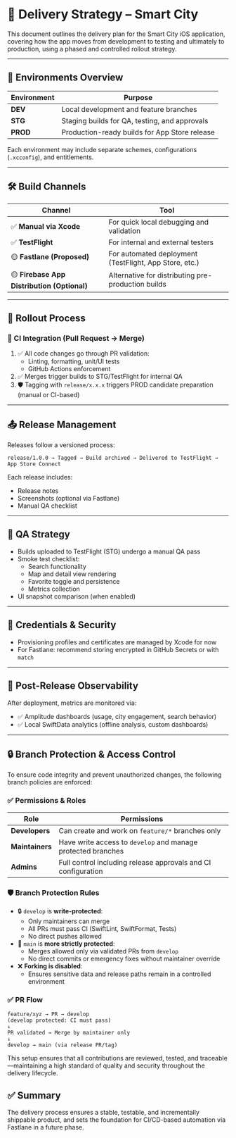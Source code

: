# 🚚 Delivery Strategy – Smart City

This document outlines the delivery plan for the Smart City iOS application, covering how the app moves from development to testing and ultimately to production, using a phased and controlled rollout strategy.

---

## 🧱 Environments Overview

| Environment | Purpose |
|-------------|---------|
| **DEV**     | Local development and feature branches |
| **STG**     | Staging builds for QA, testing, and approvals |
| **PROD**    | Production-ready builds for App Store release |

Each environment may include separate schemes, configurations (`.xcconfig`), and entitlements.

---

## 🛠 Build Channels

| Channel | Tool |
|---------|------|
| ✅ **Manual via Xcode** | For quick local debugging and validation |
| ✅ **TestFlight** | For internal and external testers |
| 🟡 **Fastlane (Proposed)** | For automated deployment (TestFlight, App Store, etc.) |
| 🟡 **Firebase App Distribution (Optional)** | Alternative for distributing pre-production builds |

---

## 🚀 Rollout Process

### 🔁 CI Integration (Pull Request → Merge)

1. ✅ All code changes go through PR validation:
   - Linting, formatting, unit/UI tests
   - GitHub Actions enforcement
2. ✅ Merges trigger builds to STG/TestFlight for internal QA
3. 🛡️ Tagging with `release/x.x.x` triggers PROD candidate preparation (manual or CI-based)

---

## 📤 Release Management

Releases follow a versioned process:

```text
release/1.0.0 → Tagged → Build archived → Delivered to TestFlight → App Store Connect
```

Each release includes:

- Release notes
- Screenshots (optional via Fastlane)
- Manual QA checklist

---

## 🧪 QA Strategy

- Builds uploaded to TestFlight (STG) undergo a manual QA pass
- Smoke test checklist:
  - Search functionality
  - Map and detail view rendering
  - Favorite toggle and persistence
  - Metrics collection
- UI snapshot comparison (when enabled)

---

## 🔐 Credentials & Security

- Provisioning profiles and certificates are managed by Xcode for now
- For Fastlane: recommend storing encrypted in GitHub Secrets or with `match`

---

## 🧠 Post-Release Observability

After deployment, metrics are monitored via:

- ✅ Amplitude dashboards (usage, city engagement, search behavior)
- ✅ Local SwiftData analytics (offline analysis, custom dashboards)

---

## 🔒 Branch Protection & Access Control

To ensure code integrity and prevent unauthorized changes, the following branch policies are enforced:

### ✅ Permissions & Roles

| Role | Permissions |
|------|-------------|
| **Developers** | Can create and work on `feature/*` branches only |
| **Maintainers** | Have write access to `develop` and manage protected branches |
| **Admins** | Full control including release approvals and CI configuration |

### 🛡️ Branch Protection Rules

- 🔒 `develop` is **write-protected**:
  - Only maintainers can merge
  - All PRs must pass CI (SwiftLint, SwiftFormat, Tests)
  - No direct pushes allowed
- 🔐 `main` is **more strictly protected**:
  - Merges allowed only via validated PRs from `develop`
  - No direct commits or emergency fixes without maintainer override
- ❌ **Forking is disabled**:
  - Ensures sensitive data and release paths remain in a controlled environment

### ✅ PR Flow

```text
feature/xyz → PR → develop
(develop protected: CI must pass)
↓
PR validated → Merge by maintainer only
↓
develop → main (via release PR/tag)
```

This setup ensures that all contributions are reviewed, tested, and traceable—maintaining a high standard of quality and security throughout the delivery lifecycle.


## ✅ Summary

The delivery process ensures a stable, testable, and incrementally shippable product, and sets the foundation for CI/CD-based automation via Fastlane in a future phase.

